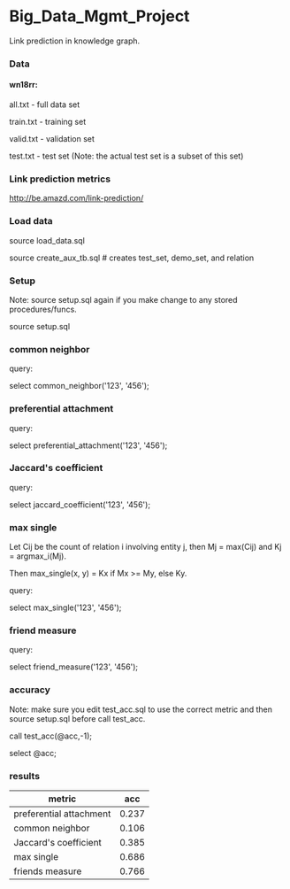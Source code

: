 # Big_Data_Mgmt_Project
Link prediction in knowledge graph. 

### Data
#### wn18rr:

all.txt - full data set

train.txt - training set

valid.txt - validation set

test.txt - test set (Note: the actual test set is a subset of this set)

### Link prediction metrics

http://be.amazd.com/link-prediction/

### Load data

source load_data.sql

source create_aux_tb.sql # creates test_set, demo_set, and relation


### Setup

Note: source setup.sql again if you make change to any stored procedures/funcs. 

source setup.sql

### common neighbor

query:

select common_neighbor('123', '456');

### preferential attachment

query:

select preferential_attachment('123', '456');

### Jaccard's coefficient

query:

select jaccard_coefficient('123', '456');

### max single

Let Cij be the count of relation i involving entity j, then Mj = max(Cij) and Kj = argmax_i(Mj).

Then max_single(x, y) = Kx if Mx >= My, else Ky. 

query:

select max_single('123', '456');

### friend measure

query:

select friend_measure('123', '456');

### accuracy

Note: make sure you edit test_acc.sql to use the correct metric and then source setup.sql before call test_acc. 

call test_acc(@acc,-1);

select @acc;

### results

| metric                  | acc   |
|-------------------------|:-----:|
| preferential attachment | 0.237 |
| common neighbor         | 0.106 |
| Jaccard's coefficient   | 0.385 |
| max single              | 0.686 |
| friends measure         | 0.766 |
